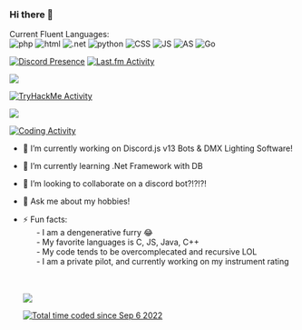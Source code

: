 ### Hi there 👋

Current Fluent Languages:  
![php](https://img.shields.io/badge/-php-474A8A?logo=php&logoColor=fff)
![html](https://img.shields.io/badge/-HTML-E34F26?logo=html5&logoColor=fff)
![.net](https://img.shields.io/badge/-NET-512BD4?logo=.net&logoColor=fff)
![python](https://img.shields.io/badge/-python-3776AB?logo=python&logoColor=fff)
![CSS](https://img.shields.io/badge/-CSS-1572B6?logo=css3&logoColor=fff)
![JS](https://img.shields.io/badge/-JavaScript-F7DF1E?logo=JavaScript&logoColor=fff)
![AS](https://img.shields.io/badge/-Assembly-007AAC?logo=AssemblyScript&logoColor=fff)
![Go](https://img.shields.io/badge/-C-00ADD8?logo=C&logoColor=fff)

  
[![Discord Presence](https://lanyard.cnrad.dev/api/388716470772826112)](https://discord.com/users/388716470772826112)
[![Last.fm Activity](https://toru.kio.dev/api/v1/SparksTheFolf/?theme=dark)](https://last.fm/user/SparksTheFolf)  


 <img  src="https://github-profile-trophy.vercel.app/?username=SparksTheFolf&theme=onedark" />
 

 [![TryHackMe Activity](https://tryhackme-badges.s3.amazonaws.com/SparksTheFolf.png)](https://tryhackme.com/p/SparksTheFolf)  

<p float="center">
  <img  src="https://github-readme-stats.vercel.app/api?username=SparksTheFolf&show_icons=true&theme=dark&count_private=true&hide=contribs,issue" />
</p>

[![Coding Activity](https://wakatime.com/share/@SparksTheFolf/954548dd-334f-4b34-a1b4-97b8b5e8e8e4.svg)](https://wakatime.com/@SparksTheFolf)


- 🔭 I’m currently working on Discord.js v13 Bots & DMX Lighting Software!
- 🌱 I’m currently learning .Net Framework with DB
- 👯 I’m looking to collaborate on a discord bot?!?!?!
- 💬 Ask me about my hobbies!
- ⚡ Fun facts: <br>
&nbsp;&nbsp;&nbsp;&nbsp;&nbsp;&nbsp;-  I am a dengenerative furry 😂 <br>
&nbsp;&nbsp;&nbsp;&nbsp;&nbsp;&nbsp;-  My favorite languages is C, JS, Java, C++ <br>
&nbsp;&nbsp;&nbsp;&nbsp;&nbsp;&nbsp;-  My code tends to be overcomplecated and recursive LOL <br>
&nbsp;&nbsp;&nbsp;&nbsp;&nbsp;&nbsp;-  I am a private pilot, and currently working on my instrument rating <br>
 <br> <br>
  
  ![](https://nocache.advaith.workers.dev/?url=https://visitor-badge.glitch.me/badge?page_id=nolant108.nolant108)
  
  <a href="https://wakatime.com/@2728ab31-2f1f-47ca-9aa2-2af38029a472"><img src="https://wakatime.com/badge/user/2728ab31-2f1f-47ca-9aa2-2af38029a472.svg" alt="Total time coded since Sep 6 2022" /></a>

<!--
**nolant108/nolant108** is a ✨ _special_ ✨ repository because its `README.md` (this file) appears on your GitHub profile.

Here are some ideas to get you started:

- 🔭 I’m currently working on ...
- 🌱 I’m currently learning ...
- 👯 I’m looking to collaborate on ...
- 🤔 I’m looking for help with ...
- 💬 Ask me about ...
- 📫 How to reach me: ...
- 😄 Pronouns: ...
- ⚡ Fun fact: ...
-->
